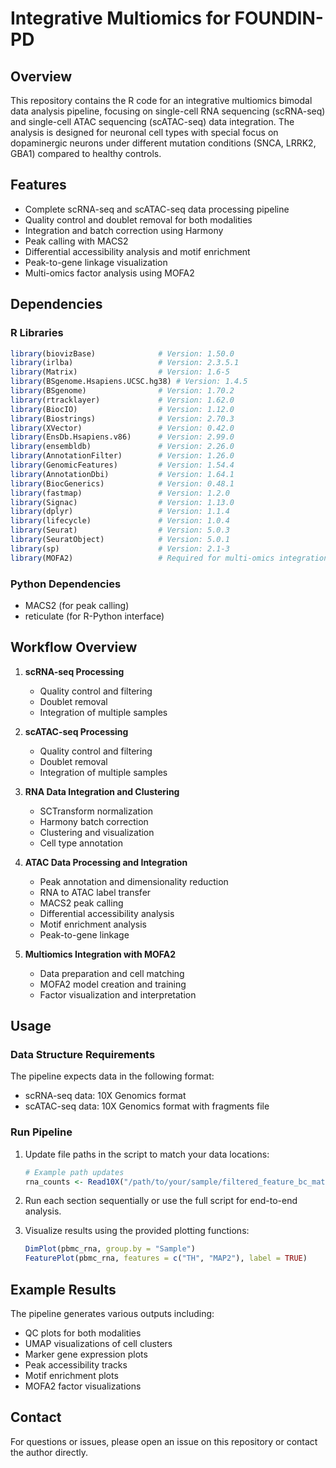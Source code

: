 # Integrative Multiomics for FOUNDIN-PD


## Overview

This repository contains the R code for an integrative multiomics bimodal data analysis pipeline, focusing on single-cell RNA sequencing (scRNA-seq) and single-cell ATAC sequencing (scATAC-seq) data integration. The analysis is designed for neuronal cell types with special focus on dopaminergic neurons under different mutation conditions (SNCA, LRRK2, GBA1) compared to healthy controls.

## Features

- Complete scRNA-seq and scATAC-seq data processing pipeline
- Quality control and doublet removal for both modalities
- Integration and batch correction using Harmony
- Peak calling with MACS2
- Differential accessibility analysis and motif enrichment
- Peak-to-gene linkage visualization
- Multi-omics factor analysis using MOFA2

## Dependencies

### R Libraries

```r
library(biovizBase)              # Version: 1.50.0
library(irlba)                   # Version: 2.3.5.1
library(Matrix)                  # Version: 1.6-5
library(BSgenome.Hsapiens.UCSC.hg38) # Version: 1.4.5
library(BSgenome)                # Version: 1.70.2
library(rtracklayer)             # Version: 1.62.0
library(BiocIO)                  # Version: 1.12.0
library(Biostrings)              # Version: 2.70.3
library(XVector)                 # Version: 0.42.0
library(EnsDb.Hsapiens.v86)      # Version: 2.99.0
library(ensembldb)               # Version: 2.26.0
library(AnnotationFilter)        # Version: 1.26.0
library(GenomicFeatures)         # Version: 1.54.4
library(AnnotationDbi)           # Version: 1.64.1
library(BiocGenerics)            # Version: 0.48.1
library(fastmap)                 # Version: 1.2.0
library(Signac)                  # Version: 1.13.0
library(dplyr)                   # Version: 1.1.4
library(lifecycle)               # Version: 1.0.4
library(Seurat)                  # Version: 5.0.3
library(SeuratObject)            # Version: 5.0.1
library(sp)                      # Version: 2.1-3
library(MOFA2)                   # Required for multi-omics integration
```

### Python Dependencies

- MACS2 (for peak calling)
- reticulate (for R-Python interface)

## Workflow Overview

1. **scRNA-seq Processing**
   - Quality control and filtering
   - Doublet removal
   - Integration of multiple samples

2. **scATAC-seq Processing**
   - Quality control and filtering
   - Doublet removal
   - Integration of multiple samples

3. **RNA Data Integration and Clustering**
   - SCTransform normalization
   - Harmony batch correction
   - Clustering and visualization
   - Cell type annotation

4. **ATAC Data Processing and Integration**
   - Peak annotation and dimensionality reduction
   - RNA to ATAC label transfer
   - MACS2 peak calling
   - Differential accessibility analysis
   - Motif enrichment analysis
   - Peak-to-gene linkage

5. **Multiomics Integration with MOFA2**
   - Data preparation and cell matching
   - MOFA2 model creation and training
   - Factor visualization and interpretation

## Usage

### Data Structure Requirements

The pipeline expects data in the following format:
- scRNA-seq data: 10X Genomics format
- scATAC-seq data: 10X Genomics format with fragments file

### Run Pipeline

1. Update file paths in the script to match your data locations:
   ```r
   # Example path updates
   rna_counts <- Read10X("/path/to/your/sample/filtered_feature_bc_matrix/")$`Gene Expression`
   ```

2. Run each section sequentially or use the full script for end-to-end analysis.

3. Visualize results using the provided plotting functions:
   ```r
   DimPlot(pbmc_rna, group.by = "Sample")
   FeaturePlot(pbmc_rna, features = c("TH", "MAP2"), label = TRUE)
   ```

## Example Results

The pipeline generates various outputs including:
- QC plots for both modalities
- UMAP visualizations of cell clusters
- Marker gene expression plots
- Peak accessibility tracks
- Motif enrichment plots
- MOFA2 factor visualizations




## Contact

For questions or issues, please open an issue on this repository or contact the author directly.
